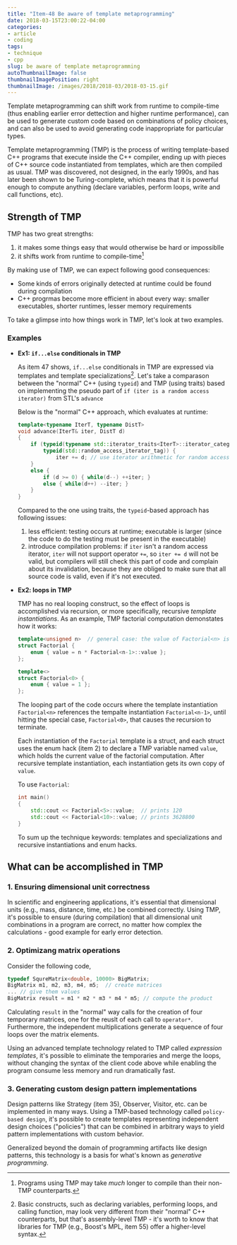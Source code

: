 ```yaml
---
title: "Item-48 Be aware of template metaprogramming"
date: 2018-03-15T23:00:22-04:00
categories:
- article
- coding
tags:
- technique
- cpp
slug: be aware of template metaprogramming
autoThumbnailImage: false
thumbnailImagePosition: right
thumbnailImage: /images/2018/2018-03/2018-03-15.gif
---
```


Template metaprogramming can shift work from runtime to compile-time (thus enabling earlier error dettection and higher runtime performance), can be used to generate custom code based on combinations of policy choices, and can also be used to avoid generating code inappropriate for particular types.
<!--more-->

Template metaprogramming (TMP) is the process of writing template-based C++ programs that execute inside the C++ compiler, ending up with pieces of C++ source code instantiated from templates, which are then compiled as usual. TMP was discovered, not designed, in the early 1990s, and has later been shown to be Turing-complete, which means that it is powerful enough to compute anything (declare variables, perform loops, write and call functions, etc).

## Strength of TMP

TMP has two great strengths:

1. it makes some things easy that would otherwise be hard or impossiblle
2. it shifts work from runtime to compile-time[^1]

By making use of TMP, we can expect following good consequences:

* Some kinds of errors originally detected at runtime could be found during compilation
* C++ progrmas become more efficient in about every way: smaller executables, shorter runtimes, lesser memory requirements

To take a glimpse into how things work in TMP, let's look at two examples.

### Examples

* **Ex1: `if...else` conditionals in TMP**

    As item 47 shows, `if...else` conditionals in TMP are expressed via templates and template specializations[^2]. Let's take a comparason between the "normal" C++ (using `typeid`) and TMP (using traits) based on implementing the pseudo part of `if (iter is a random access iterator)` from STL's `advance`

    Below is the "normal" C++ approach, which evaluates at runtime:

    ```cpp
    template<typename IterT, typename DistT>
    void advance(IterT& iter, DistT d)
    {
        if (typeid(typename std::iterator_traits<IterT>::iterator_categoray) == 
            typeid(std::random_access_iterator_tag)) {
                iter += d; // use iterator arithmetic for random access iters
        }
        else {
            if (d >= 0) { while(d--) ++iter; }
            else { while(d++) --iter; }
        }
    }
    ```

    Compared to the one using traits, the `typeid`-based approach has following issues:

    1. less efficient: testing occurs at runtime; executable is larger (since the code to do the testing must be present in the executable)
    2. introduce compilation problems: if `iter` isn't a random access iterator, `iter` will not support operator `+=`, so `iter += d` will not be valid, but compilers will still check this part of code and complain about its invalidation, because they are obliged to make sure that all source code is valid, even if it's not executed.

* **Ex2: loops in TMP**

    TMP has no real looping construct, so the effect of loops is accomplished via recursion, or more specifically, recursive _template instantiations_. As an example, TMP factorial computation demonstates how it works:

    ```cpp
    template<unsigned n>  // general case: the value of Factorial<n> is n times the value of Factorial<n-1>
    struct Factorial {
        enum { value = n * Factorial<n-1>::value };
    };

    template<>
    struct Factorial<0> {
        enum { value = 1 };
    };
    ```

    The looping part of the code occurs where the template instantiation `Factorial<n>` references the tempalte instantiation `Factorial<n-1>`, until hitting the special case, `Factorial<0>`, that causes the recursion to terminate. 
    
    Each instantiation of the `Factorial` template is a struct, and each struct uses the enum hack (item 2) to declare a TMP variable named `value`, which holds the current value of the factorial computation. After recursive template instantiation, each instantiation gets its own copy of `value`.

    To use `Factorial`:

    ```cpp
    int main()
    {
        std::cout << Factorial<5>::value;  // prints 120
        std::cout << Factorial<10>::value; // prints 3628800
    }
    ```

    To sum up the technique keywords: templates and specializations and recursive instantiations and enum hacks.

## What can be accomplished in TMP

### 1. Ensuring dimensional unit correctness

In scientific and engineering applications, it's essential that dimensional units (e.g., mass, distance, time, etc.) be combined correctly. Using TMP, it's possible to ensure (during compilation) that all dimensional unit combinations in a program are correct, no matter how complex the calculations - good example for early error detection.

### 2. Optimizang matrix operations

Consider the following code,

```cpp
typedef SqureMatrix<double, 10000> BigMatrix;
BigMatrix m1, m2, m3, m4, m5;  // create matrices
... // give them values
BigMatrix result = m1 * m2 * m3 * m4 * m5; // compute the product
```

Calculating `result` in the "normal" way calls for the creation of four temporary matrices, one for the reuslt of each call to `operator*`. Furthermore, the independent multiplications generate a sequence of four loops over the matrix elements. 

Using an advanced template technology related to TMP called _expression templates_, it's possible to eliminate the temporaries and merge the loops, without changing the syntax of the client code above while enabling the program consume less memory and run dramatically fast.

### 3. Generating custom design pattern implementations

Design patterns like Strategy (item 35), Observer, Visitor, etc. can be implemented in many ways. Using a TMP-based technology called `policy-based design`, it's possible to create templates representing independent design choices ("policies") that can be combined in arbitrary ways to yield pattern implementations with custom behavior.

Generalized beyond the domain of programming artifacts like design patterns, this technology is a basis for what's known as _generative programming_.

[^1]: Programs using TMP may take _much_ longer to compile than their non-TMP counterparts.

[^2]: Basic constructs, such as declaring variables, performing loops, and calling function, may look very different from their "normal" C++ counterparts, but that's assembly-level TMP - it's worth to know that libraries for TMP (e.g., Boost's MPL, item 55) offer a higher-level syntax.